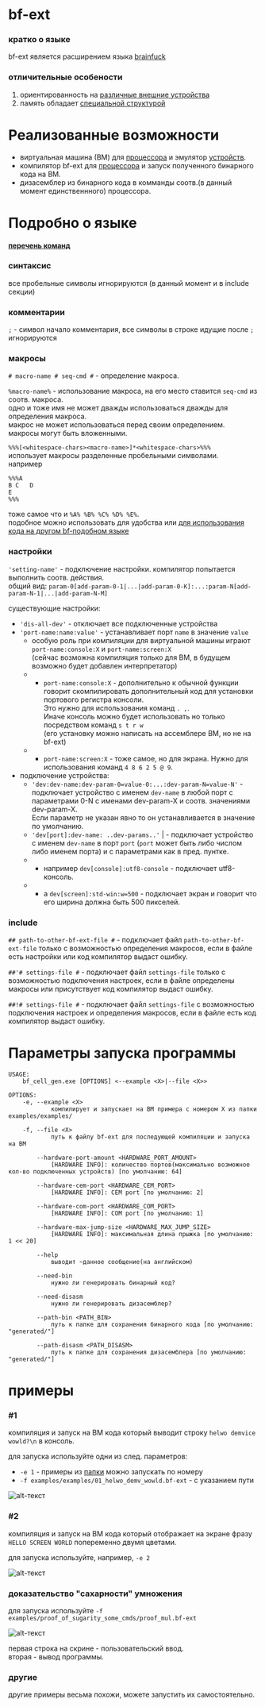 # bf-ext
### кратко о языке
bf-ext является расширением языка [brainfuck](https://ru.wikipedia.org/wiki/Brainfuck)  

### отличительные особености
1. ориентированность на [различные внешние устройства](specifications/device/std_dev_ru.md)   
2. память обладает [специальной структурой](specifications/device/cem_ru.md) 


# Реализованные возможности
+ виртуальная машина (ВМ) для [процессора](specifications/cpu_std_ru.md) 
и эмулятор [устройств](specifications/device/std_dev_ru.md).
+ компилятор bf-ext для [процессора](specifications/cpu_std_ru.md) 
и запуск полученного бинарного кода на ВМ.
+ дизасемблер из бинарного кода в комманды соотв.(в данный момент единственнного) процессора.

# Подробно о языке
#### [перечень команд](specifications/bf_ext_spec.md)

### синтаксис
все пробельные символы игнорируются (в данный момент и в include секции)

### комментарии
`;` - символ начало комментария, все символы в строке идущие после `;` игнорируются  

### макросы
`# macro-name # seq-cmd #` - определение макроса.  

`%macro-name%` - использование макроса, на его место ставится `seq-cmd` из соотв. макроса.  
одно и тоже имя не может дважды использоваться дважды для определения макроса.  
макрос не может использоваться перед своим определением.  
макросы могут быть вложенными.  

`%%%[<whitespace-chars><macro-name>]*<whitespace-chars>%%%`  
использует макросы разделенные пробельными символами.  
например 
```
%%%A   
B C   D 
E
%%%
```
тоже самое что и `%A% %B% %C% %D% %E%`.  
подобное можно использовать для удобства или [для использования кода на другом bf-подобном языке](examples/i_use_arch_btw/hello_world.bf-ext)

### настройки
`'setting-name'` - подключение настройки. компилятор попытается выполнить соотв. действия.   
общий вид: `param-0[add-param-0-1|...|add-param-0-K]:...:param-N[add-param-N-1|...|add-param-N-M]`  

существующие настройки:  
+ `'dis-all-dev'` - отключает все подключенные устройства
+ `'port-name:name:value'` - устанавливает порт `name` в значение `value`
  + особую роль при компиляции для виртуальной машины играют `port-name:console:X` и `port-name:screen:X`  
  (сейчас возможна компиляция только для ВМ, в будущем возможно будет добавлен интерпретатор) 
  + + `port-name:console:X` - дополнительно к обычной функции говорит скомпилировать дополнительный код для установки портового регистра консоли.  
  Это нужно для использования команд `. ,`.  
  Иначе консоль можно будет использовать но только посредством команд `s t r w`  
  (его установку можно написать на ассемблере ВМ, но не на bf-ext)  
  + + `port-name:screen:X` - тоже самое, но для экрана. 
  Нужно для использования команд `4 8 6 2 5 @ 9`.
+ подключение устройства:
  + `'dev:dev-name:dev-param-0=value-0:...:dev-param-N=value-N'` - подключает устройство
  с именем `dev-name`  в любой порт c параметрами 0-N с именами dev-param-X и соотв. значениями dev-param-X.  
  Если параметр не указан явно то он устанавливается в значение по умолчанию. 
  + `'dev[port]:dev-name: ..dev-params..'` |  - подключает устройство с именем `dev-name` в порт `port` 
  (`port` может быть либо числом либо именем порта)  и с параметрами как в пред. пунтке. 
  + + например `dev[console]:utf8-console` - подключает utf8-консоль.
  + + а `dev[screen]:std-win:w=500` - подключает экран и говорит что его ширина должна быть 500 пикселей. 
  
### include
`## path-to-other-bf-ext-file #` - подключает файл `path-to-other-bf-ext-file` только с возможностью определения макросов, 
если в файле есть настройки или код компилятор выдаст ошибку.  

`##'# settings-file #` - подключает файл `settings-file` только с возможностью подключения настроек, 
если в файле определены макросы или присутствует код компилятор выдаст ошибку.

`##!# settings-file #` - подключает файл `settings-file` с возможностью подключения настроек и определения макросов, 
если в файле есть код компилятор выдаст ошибку.

# Параметры запуска программы
```
USAGE:
    bf_cell_gen.exe [OPTIONS] <--example <X>|--file <X>>

OPTIONS:
    -e, --example <X>
            компилирует и запускает на ВМ примера с номером X из папки examples/examples/

    -f, --file <X>
            путь к файлу bf-ext для последующей компиляции и запуска на ВМ

        --hardware-port-amount <HARDWARE_PORT_AMOUNT>
            [HARDWARE INFO]: количество портов(максимально возможное кол-во подключенных устройств) [по умолчанию: 64]

        --hardware-cem-port <HARDWARE_CEM_PORT>
            [HARDWARE INFO]: CEM port [по умолчанию: 2]

        --hardware-com-port <HARDWARE_COM_PORT>
            [HARDWARE INFO]: COM port [по умолчанию: 1]

        --hardware-max-jump-size <HARDWARE_MAX_JUMP_SIZE>
            [HARDWARE INFO]: максимальная длина прыжка [по умолчанию: 1 << 20]

        --help
            выводит ~данное сообщение(на английском)

        --need-bin
            нужно ли генерировать бинарный код?

        --need-disasm
            нужно ли генерировать дизасемблер?

        --path-bin <PATH_BIN>
            путь к папке для сохранения бинарного кода [по умолчанию: "generated/"]

        --path-disasm <PATH_DISASM>
            путь к папке для сохранения дизасемблера [по умолчанию: "generated/"]
```

# примеры
### #1
компиляция и запуск на ВМ кода который выводит строку `helwo demvice wowld?\n` в консоль.

для запуска используйте одни из след. параметров:
+ `-e 1` - примеры из [папки](https://github.com/Nikita-str/brainfuck-ext--cell-gen-and-devs/tree/master/examples/examples) можно запускать по номеру 
+ `-f examples/examples/01_helwo_demv_wowld.bf-ext` - с указанием пути

![alt-текст](specifications/img/e_01.png)

### #2
компиляция и запуск на ВМ кода который отображает на экране фразу `HELLO SCREEN WORLD` попеременно двумя цветами.

для запуска используйте, например, `-e 2`

![alt-текст](specifications/img/e_02.png)

### доказательство "сахарности" умножения
для запуска используйте `-f examples/proof_of_sugarity_some_cmds/proof_mul.bf-ext`  

![alt-текст](specifications/img/sugar_mul.png)

первая строка на скрине - пользовательский ввод.  
вторая - вывод программы.

### другие
другие примеры весьма похожи, можете запустить их самостоятельно. 
